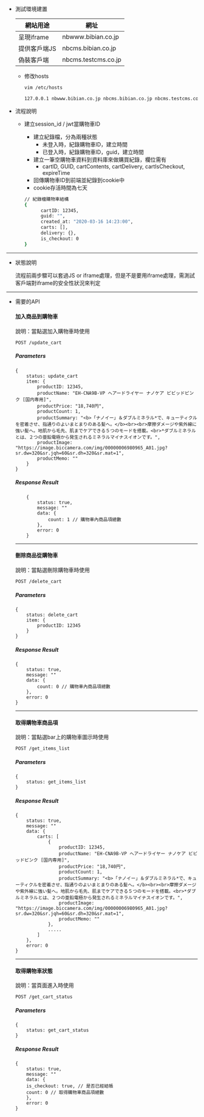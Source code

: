 + 測試環境建置

	網站用途|網址
	---|---
	呈現iframe|nbwww.bibian.co.jp
	提供客戶端JS|nbcms.bibian.co.jp
	偽裝客戶端|nbcms.testcms.co.jp
	
	+ 修改hosts

		```bash
		vim /etc/hosts
		
		127.0.0.1 nbwww.bibian.co.jp nbcms.bibian.co.jp nbcms.testcms.co.jp
		```
		
+ 流程說明

	+ 建立session_id / jwt當購物車ID
	  + 建立紀錄檔，分為兩種狀態
	      + 未登入時，紀錄購物車ID，建立時間
	      + 已登入時，紀錄購物車ID，guid，建立時間
	  + 建立一筆空購物車資料到資料庫來做購買紀錄，欄位需有
	      + cartID, GUID, cartContents, cartDelivery, cartIsCheckout, expireTime
	  + 回傳購物車ID到前端並紀錄到cookie中
	  + cookie存活時間為七天
	
	  ```bash
	  // 紀錄檔購物車結構
	  {
		    cartID: 12345,
		    guid: "",
		    created_at: "2020-03-16 14:23:00",
		    carts: [],
		    delivery: {},
		    is_checkout: 0
	  }
	  ```
---  
	  
+ 狀態說明

  流程前兩步驟可以套過JS or iframe處理，但是不是要用iframe處理，需測試客戶端對iframe的安全性狀況來判定
  
---  
  
+ 需要的API

	#### 加入商品到購物車
	
	說明：當點選加入購物車時使用
	
	```
	POST /update_cart
	```

	##### Parameters
	    
	```
	{
		status: update_cart
		item: {
			productID: 12345,
			productName: "EH-CNA9B-VP ヘアードライヤー ナノケア ビビッドピンク [国内専用]",
			productPrice: "18,740円",
			productCount: 1,
			productSummary: "<b>「ナノイー」＆ダブルミネラル*で、キューティクルを密着させ、指通りのよいまとまりのある髪へ。</b><br><br>摩擦ダメージや紫外線に強い髪へ。地肌から毛先、肌までケアできる５つのモードを搭載。<br>*ダブルミネラルとは、２つの亜鉛電極から発生されるミネラルマイナスイオンです。",
			productImage: "https://image.biccamera.com/img/00000006980965_A01.jpg?sr.dw=320&sr.jqh=60&sr.dh=320&sr.mat=1",
			productMemo: ""
		}
	}
	```
	
	##### Response Result
	
	```
		{
			status: true,
			message: ""
			data: {
				count: 1 // 購物車內商品項總數
			},
			error: 0
		}
	```
	
	---

	#### 刪除商品從購物車
	
	說明：當點選刪除購物車時使用
	
	```
	POST /delete_cart
	```
	
	##### Parameters
	
	```
	{
		status: delete_cart
		item: {
			productID: 12345
		}
	}
	```
	
	##### Response Result
	
	```
	{
		status: true,
		message: ""
		data: {
			count: 0 // 購物車內商品項總數
		},
		error: 0
	}
	```
	
	---

	#### 取得購物車商品項
	
	說明：當點選bar上的購物車圖示時使用
	  
	```
	POST /get_items_list
	```
	
	##### Parameters
	
	```
	{
		status: get_items_list
	}
	```
	
	##### Response Result
	
	```
	{
		status: true,
		message: ""
		data: {
			carts: [
				{
					productID: 12345,
					productName: "EH-CNA9B-VP ヘアードライヤー ナノケア ビビッドピンク [国内専用]",
					productPrice: "18,740円",
					productCount: 1,
					productSummary: "<b>「ナノイー」＆ダブルミネラル*で、キューティクルを密着させ、指通りのよいまとまりのある髪へ。</b><br><br>摩擦ダメージや紫外線に強い髪へ。地肌から毛先、肌までケアできる５つのモードを搭載。<br>*ダブルミネラルとは、２つの亜鉛電極から発生されるミネラルマイナスイオンです。",
					productImage: "https://image.biccamera.com/img/00000006980965_A01.jpg?sr.dw=320&sr.jqh=60&sr.dh=320&sr.mat=1",
					productMemo: ""
				},
				.....
			]
		},
		error: 0
	}
	```

	---

	#### 取得購物車狀態
	
	說明：當頁面進入時使用
  
	```
	POST /get_cart_status
	```
	
	##### Parameters
	
	```
	{
		status: get_cart_status
	}
	```
	
	##### Response Result
	
	```
	{
		status: true,
		message: ""
		data: {
		is_checkout: true, // 是否已經結帳
		count: 0 // 取得購物車商品項總數
		},
		error: 0
	}
	```  
	  